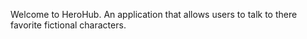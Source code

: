 Welcome to HeroHub. An application that allows users to talk to there favorite fictional characters.